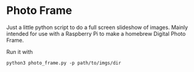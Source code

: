 # Photo Frame

Just a little python script to do a full screen slideshow of images. Mainly intended for use with a Raspberry Pi to make a homebrew Digital Photo Frame.

Run it with 

```
python3 photo_frame.py -p path/to/imgs/dir
```
